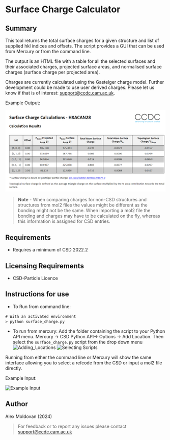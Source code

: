 # Surface Charge Calculator

## Summary

This tool returns the total surface charges for a given structure and list of supplied hkl indices and offsets.
The script provides a GUI that can be used from Mercury or from the command line.

The output is an HTML file with a table for all the selected surfaces and their associated charges, projected surface areas, and normalised surface charges (surface charge per projected area).

Charges are currently calculated using the Gasteiger charge model. Further development could be made to use user derived charges. Please let us know if that is of interest: [support@ccdc.cam.ac.uk](support@ccdc.cam.ac.uk).

Example Output:

![Example Output](assets/example_output_hxacan28.png)

> **Note** - When comparing charges for non-CSD structures and structures from mol2 files the values might be different as the bonding might not be the same. When importing a mol2 file the bonding and charges may have to be calculated on the fly, whereas this information is assigned for CSD entries.

## Requirements

- Requires a minimum of CSD 2022.2

## Licensing Requirements

- CSD-Particle Licence

## Instructions for use

- To Run from command line:

```commandline
# With an activated environment
> python surface_charge.py
```

- To run from mercury:
Add the folder containing the script to your Python API menu. Mercury -> CSD Python API-> Options -> Add Location. Then select the `surface_charge.py` script from the drop down menu
![Adding_Locations](assets/adding_location.png)
![Selecting Scripts](assets/selecting_script.png)

Running from either the command line or Mercury will show the same interface allowing you to select a refcode from the CSD or input a mol2 file directly.

Example Input:

![Example Input](assets/example_input.png)

## Author

Alex Moldovan (2024)

> For feedback or to report any issues please contact [support@ccdc.cam.ac.uk](mailto:support@ccdc.cam.ac.uk)